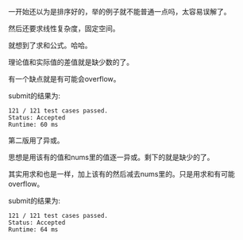 一开始还以为是排序好的，举的例子就不能普通一点吗，太容易误解了。

然后还要求线性复杂度，固定空间。

就想到了求和公式。哈哈。

理论值和实际值的差值就是缺少数的了。

有一个缺点就是有可能会overflow。

submit的结果为:
```
121 / 121 test cases passed.
Status: Accepted
Runtime: 60 ms
```

第二版用了异或。

思想是用该有的值和nums里的值逐一异或。剩下的就是缺少的了。

其实用求和也是一样，加上该有的然后减去nums里的。只是用求和有可能overflow。

submit的结果为:
```
121 / 121 test cases passed.
Status: Accepted
Runtime: 64 ms
```
